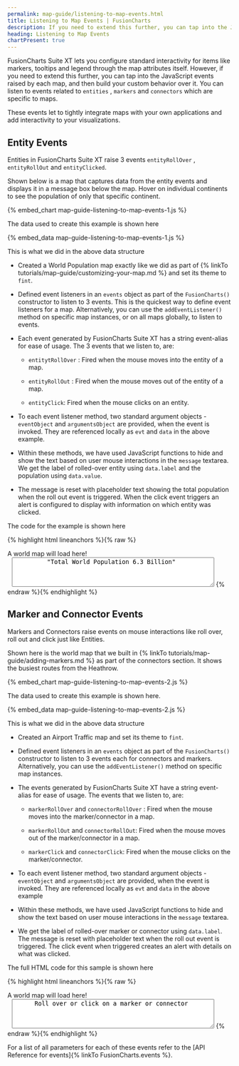 ```yaml
---
permalink: map-guide/listening-to-map-events.html
title: Listening to Map Events | FusionCharts
description: If you need to extend this further, you can tap into the JavaScript events raised by each map, and then build your custom behavior over it.
heading: Listening to Map Events
chartPresent: true
---
```


FusionCharts Suite XT lets you configure standard interactivity for items like markers, tooltips and legend through the map attributes itself. However, if you need to extend this further, you can tap into the JavaScript events raised by each map, and then build your custom behavior over it. You can listen to events related to `entities` , `markers` and `connectors` which are specific to maps.

These events let to tightly integrate maps with your own applications and add interactivity to your visualizations.

## Entity Events

Entities in FusionCharts Suite XT raise 3 events  `entityRollOver` , `entityRollOut` and  `entityClicked`.

Shown below is a map that captures data from the entity events and displays it in a message box below the map. Hover on individual continents to see the population of only that specific continent.

{% embed_chart map-guide-listening-to-map-events-1.js %}

The data used to create this example is shown here

{% embed_data map-guide-listening-to-map-events-1.js %}

This is what we did in the above data structure

* Created a World Population map exactly like we did as part of {% linkTo tutorials/map-guide/customizing-your-map.md %} and set its theme to `fint`.

* Defined event listeners in an `events` object as part of  the `FusionCharts()` constructor to listen to 3 events. This is the quickest way to define event listeners for a map. Alternatively, you can use the `addEventListener()` method on specific map instances, or on all maps globally, to listen to events.

* Each event generated by FusionCharts Suite XT has a string event-alias for ease of usage. The 3 events that we listen to, are:

    * `entitytRollOver` : Fired when the mouse moves into the entity of a map.

    * `entityRollOut` : Fired when the mouse moves out of the entity of a map.

    * `entityClick`: Fired when the mouse clicks on an entity.

* To each event listener method, two standard argument objects - `eventObject` and `argumentsObject` are provided, when the event is invoked. They are referenced locally as `evt` and `data` in the above example.

* Within these methods, we have used JavaScript functions to hide and show the text based on user mouse interactions in the `message` textarea. We get the label of rolled-over entity using `data.label` and the population using `data.value`.

* The message is reset with placeholder text showing the total population when the roll out event is triggered. When the click event triggers an alert is configured to display with information on which entity was clicked.

The code for the example is shown here

{% highlight html lineanchors %}{% raw %}
<html>
<head>
    <title>A Data Driven Map</title>
    <script type="text/javascript" src="fusioncharts/fusioncharts.js"></script>
    <script type="text/javascript" src="fusioncharts/themes/fusioncharts.theme.fint.js"></script>
<script>
FusionCharts.ready(function() {
    var populationMap = new FusionCharts({
        type: 'maps/world',
        renderAt: 'chart-container',
        width: '600',
        height: '400',
        dataFormat: 'json',
        dataSource: {
            "chart": {
                "caption": "Global Population",
                "theme": "fint",
                "formatNumberScale": "0",
                "numberSuffix": "M",
                "showLabels": "1",
                "showToolTip": "0"
            },
            "colorrange": {
                "color": [{
                    "minvalue": "0",
                    "maxvalue": "100",
                    "code": "#D0DFA3",
                    "displayValue": "< 100M"
                }, {
                    "minvalue": "100",
                    "maxvalue": "500",
                    "code": "#B0BF92",
                    "displayValue": "100-500M"
                }, {
                    "minvalue": "500",
                    "maxvalue": "1000",
                    "code": "#91AF64",
                    "displayValue": "500M-1B"
                }, {
                    "minvalue": "1000",
                    "maxvalue": "5000",
                    "code": "#A9FF8D",
                    "displayValue": "> 1B"
                }]
            },
            "data": [{
                "id": "NA",
                "value": "515"
            }, {
                "id": "SA",
                "value": "373"
            }, {
                "id": "AS",
                "value": "3875"
            }, {
                "id": "EU",
                "value": "727"
            }, {
                "id": "AF",
                "value": "885"
            }, {
                "id": "AU",
                "value": "32"
            }],
        },
        "events": {
            "entityRollover": function(evt, data) {
                document.getElementById('message').value = "" + data.label + "\n" + "Population: " + data.value + "M";
            },
            "entityRollout": function(evt, data) {
                document.getElementById('message').value =
                    "Total World Population - 6.3 Billion";
            },
            "entityClick": function(evt, data) {
                alert("You have clicked on " + data.label + ".");
            },
        }
    }).render();
});
</script>
</head>
<body>
    <div id="chart-container">A world map will load here!</div>
    <textarea id="message" rows="4" cols="54" style='margin-left:10px;text-align:center'>"Total World Population 6.3 Billion" </textarea>
</body>
</html>
{% endraw %}{% endhighlight %}

## Marker and Connector Events

Markers and Connectors raise events on mouse interactions like roll over, roll out and click just like Entities.

Shown here is the world map that we built in {% linkTo tutorials/map-guide/adding-markers.md %} as part of the connectors section. It shows the busiest routes from the Heathrow.

{% embed_chart map-guide-listening-to-map-events-2.js %}

The data used to create this example is shown here.

{% embed_data map-guide-listening-to-map-events-2.js %}

This is what we did in the above data structure

* Created an Airport Traffic map and set its theme to `fint`.

* Defined event listeners in an `events` object as part of  the `FusionCharts()` constructor to listen to 3 events each for connectors and markers. Alternatively, you can use the `addEventListener()` method on specific map instances.

* The events generated by FusionCharts Suite XT have a string event-alias for ease of usage. The  events that we listen to, are:

    * `markerRollOver` and `connectorRollOver` : Fired when the mouse moves into the marker/connector in a map.

    * `markerRollOut` and `connectorRollOut`: Fired when the mouse moves out of the marker/connector in a map.

    * `markerClick` and `connectorClick`: Fired when the mouse clicks on the marker/connector.

* To each event listener method, two standard argument objects - `eventObject` and `argumentsObject` are provided, when the event is invoked. They are referenced locally as `evt` and `data` in the above example

* Within these methods, we have used JavaScript functions to hide and show the text based on user mouse interactions in the `message` textarea.

* We get the label of rolled-over marker or connector using `data.label`. The message is reset with placeholder text when the roll out event is triggered. The click event when triggered creates an alert with details on what was clicked.

The full HTML code for this sample is shown here

{% highlight html lineanchors %}{% raw %}
<html>
<head>
    <title>A Data Driven Map</title>
    <script type="text/javascript" src="fusioncharts/fusioncharts.js"></script>
    <script type="text/javascript" src="fusioncharts/themes/fusioncharts.theme.fint.js"></script>
<script>
FusionCharts.ready(function() {
    var routesMap = new FusionCharts({
        type: 'maps/world',
        renderAt: 'chart-container',
        width: '600',
        height: '400',
        dataFormat: 'json',
        dataSource: {
            "chart": {
                "caption": "Busiest Routes from Heathrow Airport",
                "subcaption": "For the year 2014",
                "theme": "fint",
                "markerBgColor": "#FF0000",
                "markerRadius": "10",
                "connectorColor": "#0CB2B0",
                "connectorHoverColor": "#339933",
                "entityFillColor": "#CECED2",
                "entityFillHoverColor": "#E5E5E9"
            },
            "markers": {
                "items": [{
                    "id": "London",
                    "shapeid": "triangle",
                    "x": "340.23",
                    "y": "125.9",
                    "label": "LHR",
                    "tooltext": "Heathrow International Airport {br}IACL Code : EGLL",
                    "labelpos": "left"
                }, {
                    "id": "New York",
                    "shapeid": "triangle",
                    "x": "178.14",
                    "y": "154.9",
                    "label": "JFK",
                    "tooltext": "John F Kennedy Airport {br}IACL Code : KJFK",
                    "labelpos": "bottom"
                }, {
                    "id": "Dubai",
                    "shapeid": "triangle",
                    "x": "458.14",
                    "y": "203.9",
                    "label": "DXB",
                    "tooltext": "Dubai International Airport {br} IACL Code : OMDB",
                    "labelpos": "bottom"
                }, {
                    "id": "Singapore",
                    "shapeid": "triangle",
                    "x": "558.14",
                    "y": "255.9",
                    "label": "SIN",
                    "tooltext": "Singapore International Airport {br} IACL Code : WSSS",
                    "labelpos": "bottom"
                }, {
                    "id": "Hong Kong",
                    "shapeid": "triangle",
                    "x": "573.14",
                    "y": "202.9",
                    "label": "HKG",
                    "tooltext": "Hong Kong International Airport {br} IACL Code : VHHH",
                    "labelpos": "bottom"
                }],
                "connectors": [{
                    "from": "London",
                    "to": "Hong Kong",
                    "tooltext": "<b>London to Hong Kong</b>{br} Total Passengers: 1,801,520",
                    "label": "LHR to HKK"
                }, {
                    "from": "London",
                    "to": "Singapore",
                    "tooltext": "<b>London to Singapore</b>{br} Total Passengers: 1,507,032",
                    "label": "LHR to SIN"
                }, {
                    "from": "London",
                    "to": "New York",
                    "tooltext": "<b>London to New York{br} Total Passengers: 2,551,276",
                    "label": "LHR to NYC"
                }, {
                    "from": "London",
                    "to": "Dubai",
                    "tooltext": "<b>London to Dubai</b>{br} Total Passengers: 1,974,078",
                    "label": "LHR to DXB"
                }]
            }
        },
        "events": {
            "connectorRollover": function(evt, data) {
                document.getElementById('message').value = data.label;
            },
            "connectorRollout": function(evt, data) {
                document.getElementById('message').value = "Rollover or click on a marker or connector";
            },
            "connectorClick": function(evt, data) {
                alert("You have selected the connector from " + data.label + ". \n Click on OK to continue.");
            },
            "markerRollover": function(evt, data) {
                document.getElementById('message').value = "" + data.label;
            },
            "markerRollout": function(evt, data) {
                document.getElementById('message').value = "Rollover or click on a marker or connector";
            },
            "markerClick": function(evt, data) {
                alert("You have selected " + data.label + " Airport" + ". \n Click on OK to continue.");
            },
        }
    }).render();
});
</script>
</head>
<body>
    <div id="chart-container">A world map will load here!</div>
    <textarea id="message" rows="4" cols="54" style='margin-left:10px;text-align:center'>Roll over or click on a marker or connector </textarea>
</body>
</html>
{% endraw %}{% endhighlight %}

For a list of all parameters for each of these events refer to the [API Reference for events]{% linkTo FusionCharts.events %}.
